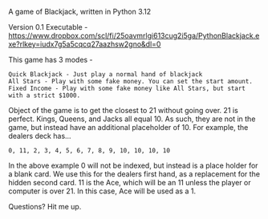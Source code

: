 A game of Blackjack, written in Python 3.12

Version 0.1 Executable -
	https://www.dropbox.com/scl/fi/25oavmrlgi613cug2i5ga/PythonBlackjack.exe?rlkey=iudx7g5a5cqcq27aazhsw2gno&dl=0

This game has 3 modes -

	Quick Blackjack - Just play a normal hand of blackjack
	All Stars - Play with some fake money. You can set the start amount.
	Fixed Income - Play with some fake money like All Stars, but start with a strict $1000.

Object of the game is to get the closest to 21 without going over.
21 is perfect.
Kings, Queens, and Jacks all equal 10. 
As such, they are not in the game, but instead have an additional placeholder of 10.
For example, the dealers deck has...

	0, 11, 2, 3, 4, 5, 6, 7, 8, 9, 10, 10, 10, 10

In the above example 0 will not be indexed, but instead is a place holder for a blank card.
We use this for the dealers first hand, as a replacement for the hidden second card.
11 is the Ace, which will be an 11 unless the player or computer is over 21.
In this case, Ace will be used as a 1.

Questions? Hit me up.
